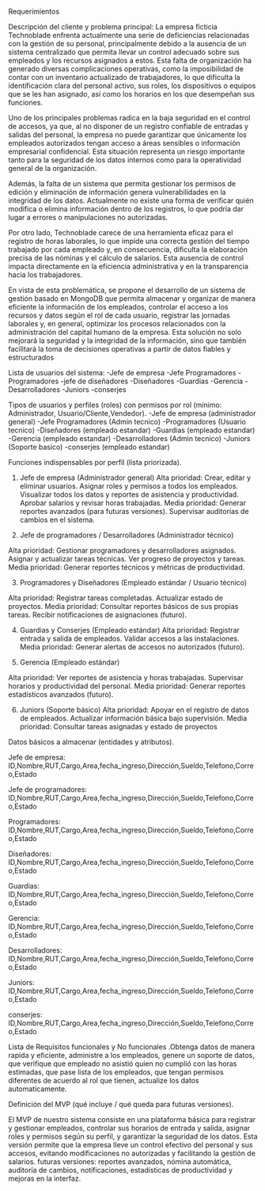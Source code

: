 Requerimientos

Descripción del cliente y problema principal:
La empresa ficticia Technoblade enfrenta actualmente una serie de deficiencias relacionadas con la gestión de su personal, principalmente debido a la ausencia de un sistema centralizado que permita llevar un control adecuado sobre sus empleados y los recursos asignados a estos. Esta falta de organización ha generado diversas complicaciones operativas, como la imposibilidad de contar con un inventario actualizado de trabajadores, lo que dificulta la identificación clara del personal activo, sus roles, los dispositivos o equipos que se les han asignado, así como los horarios en los que desempeñan sus funciones.

Uno de los principales problemas radica en la baja seguridad en el control de accesos, ya que, al no disponer de un registro confiable de entradas y salidas del personal, la empresa no puede garantizar que únicamente los empleados autorizados tengan acceso a áreas sensibles o información empresarial confidencial. Esta situación representa un riesgo importante tanto para la seguridad de los datos internos como para la operatividad general de la organización.

Además, la falta de un sistema que permita gestionar los permisos de edición y eliminación de información genera vulnerabilidades en la integridad de los datos. Actualmente no existe una forma de verificar quién modifica o elimina información dentro de los registros, lo que podría dar lugar a errores o manipulaciones no autorizadas.

Por otro lado, Technoblade carece de una herramienta eficaz para el registro de horas laborales, lo que impide una correcta gestión del tiempo trabajado por cada empleado y, en consecuencia, dificulta la elaboración precisa de las nóminas y el cálculo de salarios. Esta ausencia de control impacta directamente en la eficiencia administrativa y en la transparencia hacia los trabajadores.

En vista de esta problemática, se propone el desarrollo de un sistema de gestión basado en MongoDB que permita almacenar y organizar de manera eficiente la información de los empleados, controlar el acceso a los recursos y datos según el rol de cada usuario, registrar las jornadas laborales y, en general, optimizar los procesos relacionados con la administración del capital humano de la empresa. Esta solución no solo mejorará la seguridad y la integridad de la información, sino que también facilitará la toma de decisiones operativas a partir de datos fiables y estructurados



Lista de usuarios del sistema:
-Jefe de empresa
-Jefe Programadores
-Programadores
-jefe de diseñadores
-Diseñadores
-Guardias
-Gerencia
-Desarrolladores
-Juniors
-conserjes


Tipos de usuarios y perfiles
(roles) con permisos por rol (mínimo: Administrador, Usuario/Cliente,Vendedor).
-Jefe de empresa (administrador general)
-Jefe Programadores (Admin tecnico)
-Programadores (Usuario tecnico)
-Diseñadores (empleado estandar)
-Guardias (empleado estandar)
-Gerencia (empleado estandar)
-Desarrolladores (Admin tecnico)
-Juniors (Soporte basico)
-conserjes (empleado estandar)



Funciones indispensables por perfil (lista priorizada).

1. Jefe de empresa (Administrador general)
Alta prioridad:
Crear, editar y eliminar usuarios.
Asignar roles y permisos a todos los empleados.
Visualizar todos los datos y reportes de asistencia y productividad.
Aprobar salarios y revisar horas trabajadas.
Media prioridad:
Generar reportes avanzados (para futuras versiones).
Supervisar auditorías de cambios en el sistema.

2. Jefe de programadores / Desarrolladores (Administrador técnico)

Alta prioridad:
Gestionar programadores y desarrolladores asignados.
Asignar y actualizar tareas técnicas.
Ver progreso de proyectos y tareas.
Media prioridad:
Generar reportes técnicos y métricas de productividad.

3. Programadores y Diseñadores (Empleado estándar / Usuario técnico)

Alta prioridad:
Registrar tareas completadas.
Actualizar estado de proyectos.
Media prioridad:
Consultar reportes básicos de sus propias tareas.
Recibir notificaciones de asignaciones (futuro).

4. Guardias y Conserjes (Empleado estándar)
Alta prioridad:
Registrar entrada y salida de empleados.
Validar accesos a las instalaciones.
Media prioridad:
Generar alertas de accesos no autorizados (futuro).

5. Gerencia (Empleado estándar)

Alta prioridad:
Ver reportes de asistencia y horas trabajadas.
Supervisar horarios y productividad del personal.
Media prioridad:
Generar reportes estadísticos avanzados (futuro).

6. Juniors (Soporte básico)
Alta prioridad:
Apoyar en el registro de datos de empleados.
Actualizar información básica bajo supervisión.
Media prioridad:
Consultar tareas asignadas y estado de proyectos




Datos básicos a almacenar (entidades y atributos).

Jefe de empresa: ID,Nombre,RUT,Cargo,Area,fecha_ingreso,Dirección,Sueldo,Telefono,Correo,Estado

Jefe de programadores:
ID,Nombre,RUT,Cargo,Area,fecha_ingreso,Dirección,Sueldo,Telefono,Correo,Estado

Programadores:
ID,Nombre,RUT,Cargo,Area,fecha_ingreso,Dirección,Sueldo,Telefono,Correo,Estado

Diseñadores: ID,Nombre,RUT,Cargo,Area,fecha_ingreso,Dirección,Sueldo,Telefono,Correo,Estado

Guardias:
ID,Nombre,RUT,Cargo,Area,fecha_ingreso,Dirección,Sueldo,Telefono,Correo,Estado

Gerencia:
ID,Nombre,RUT,Cargo,Area,fecha_ingreso,Dirección,Sueldo,Telefono,Correo,Estado

Desarrolladores:
ID,Nombre,RUT,Cargo,Area,fecha_ingreso,Dirección,Sueldo,Telefono,Correo,Estado

Juniors:
ID,Nombre,RUT,Cargo,Area,fecha_ingreso,Dirección,Sueldo,Telefono,Correo,Estado

conserjes:
ID,Nombre,RUT,Cargo,Area,fecha_ingreso,Dirección,Sueldo,Telefono,Correo,Estado


Lista de Requisitos funcionales y No funcionales
.Obtenga datos de manera rapida y eficiente, administre a los empleados, genere un soporte de datos, que verifique que empleado no asistió quien no cumplió con las horas estimadas, que pase lista de los empleados, que tengan permisos diferentes de acuerdo al rol que tienen, actualize los datos automaticamente.




Definición del
MVP
(qué incluye / qué queda para futuras versiones).

El MVP de nuestro sistema consiste en una plataforma básica para registrar y gestionar empleados, controlar sus horarios de entrada y salida, asignar roles y permisos según su perfil, y garantizar la seguridad de los datos. Esta versión permite que la empresa lleve un control efectivo del personal y sus accesos, evitando modificaciones no autorizadas y facilitando la gestión de salarios.
futuras versiones: reportes avanzados, nómina automática, auditoría de cambios, notificaciones, estadísticas de productividad y mejoras en la interfaz.


